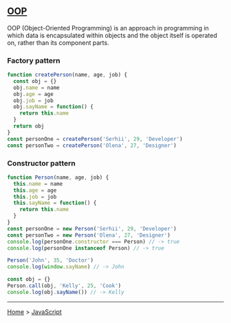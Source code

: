 ## [OOP](https://en.wikipedia.org/wiki/Object-oriented_programming)

OOP (Object-Oriented Programming) is an approach in programming in which data is encapsulated within objects and the object itself is operated on, rather than its component parts.

### Factory pattern
```javascript
function createPerson(name, age, job) {
  const obj = {}
  obj.name = name
  obj.age = age
  obj.job = job
  obj.sayName = function() {
    return this.name
  }
  return obj
}
const personOne = createPerson('Serhii', 29, 'Developer')
const personTwo = createPerson('Olena', 27, 'Designer')
```

### Constructor pattern
```javascript
function Person(name, age, job) {
  this.name = name
  this.age = age
  this.job = job
  this.sayName = function() {
    return this.name
  }
}
const personOne = new Person('Serhii', 29, 'Developer')
const personTwo = new Person('Olena', 27, 'Designer')
console.log(personOne.constructor === Person) // -> true
console.log(personOne instanceof Person) // -> true

Person('John', 35, 'Doctor')
console.log(window.sayName) // -> John

const obj = {}
Person.call(obj, 'Kelly', 25, 'Cook')
console.log(obj.sayName()) // -> Kelly
```



---
[Home](/README.md) > [JavaScript](javascript.md)